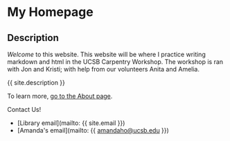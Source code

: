 # My Homepage

## Description

*Welcome* to this website. This website will be where I practice writing markdown and html in the UCSB Carpentry Workshop. The workshop is ran with Jon and Kristi; with help from our volunteers Anita and Amelia.

{{ site.description }}

To learn more, [go to the About page](about.md).

Contact Us!
- [Library email](mailto: {{ site.email }})  
- [Amanda's email](mailto: {{ amandaho@ucsb.edu }})
